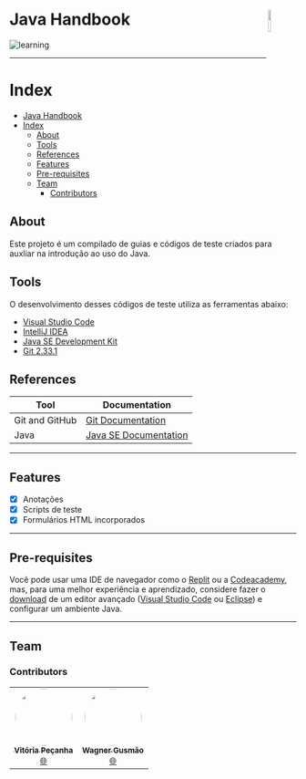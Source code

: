 # Java Handbook <img src="assets/tea-311844_640.png" width="10%" height="10%" align="right" valign="center"/> 

![learning](https://img.shields.io/badge/Java-learning-green.svg)

---

Index
======
<!--ts-->
- [Java Handbook ](#java-handbook-)
- [Index](#index)
  - [About](#about)
  - [Tools](#tools)
  - [References](#references)
  - [Features](#features)
  - [Pre-requisites](#pre-requisites)
  - [Team](#team)
    - [Contributors](#contributors)

## About
Este projeto é um compilado de guias e códigos de teste criados para auxliar na introdução ao uso do Java. 

## Tools
O desenvolvimento desses códigos de teste utiliza as ferramentas abaixo:

- [Visual Studio Code](https://code.visualstudio.com/docs)
- [IntelliJ IDEA](https://www.jetbrains.com/pt-br/idea/resources/)
- [Java SE Development Kit](https://www.oracle.com/java/technologies/downloads/)
- [Git 2.33.1](https://git-scm.com/downloads)


## References

| **Tool**       | **Documentation** 						                               |
|----------------|---------------------------------------------------------------------------------------------|
| Git and GitHub | [Git Documentation](https://git-scm.com/doc)                                                | 			       
|     Java       | [Java SE Documentation](https://www.oracle.com/java/technologies/javase-documentation.html) |

---

## Features

- [x] Anotações
- [x] Scripts de teste
- [x] Formulários HTML incorporados

---

## Pre-requisites
Você pode usar uma IDE de navegador como o [Replit](https://replit.com/) ou a [Codeacademy](https://www.codecademy.com/), mas, para uma melhor experiência e aprendizado, considere fazer o [download](https://ninite.com/) de um editor avançado ([Visual Studio Code](https://code.visualstudio.com/download) ou [Eclipse](https://www.eclipse.org/downloads/)) e configurar um ambiente Java.

---

## Team
### Contributors
<table>
  <tr>
    <td align="center"><a href="https://github.com/vitoriape"><img style="border-radius: 50%;" src="https://avatars.githubusercontent.com/u/55922652?v=4" width="100px;" alt=""/><br /><sub><b>Vitória Peçanha</b></sub></a><br /><a href="https://www.linkedin.com/in/vitoria-pecanha/" title="LinkedIn">🌐</a></td>   
    <td align="center"><a href="https://github.com/VagnerGusmaoTI"><img style="border-radius: 50%;" src="https://avatars.githubusercontent.com/u/88947342?v=4" width="100px;" alt=""/><br /><sub><b>Wagner Gusmão</b></sub></a><br /><a href="https://www.linkedin.com/in/vagnergusmao" title="LinkedIn">🌐</a></td>
  </tr>
</table>
